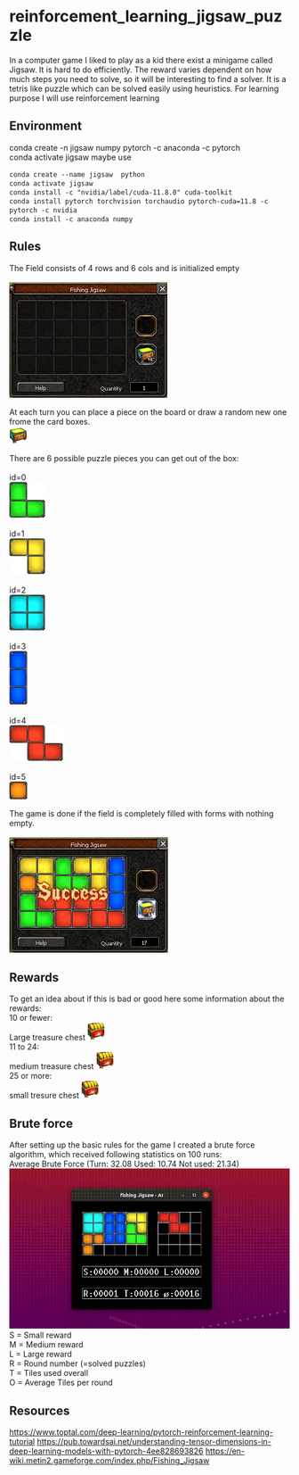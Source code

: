 # reinforcement_learning_jigsaw_puzzle
In a computer game I liked to play as a kid there exist a minigame called Jigsaw. It is hard to do efficiently. The reward varies dependent on how much steps you need to solve, so it will be interesting to find a solver. It is a tetris like puzzle which can be solved easily using heuristics. For learning purpose I will use reinforcement learning

## Environment
conda create -n jigsaw numpy pytorch -c anaconda -c pytorch<br>
conda activate jigsaw
maybe use
```
conda create --name jigsaw  python
conda activate jigsaw
conda install -c "nvidia/label/cuda-11.8.0" cuda-toolkit
conda install pytorch torchvision torchaudio pytorch-cuda=11.8 -c pytorch -c nvidia
conda install -c anaconda numpy
```

## Rules
The Field consists of 4 rows and 6 cols and is initialized empty<br><br>
![alt text](img/game_no_piece.png)

At each turn you can place a piece on the board or draw a random new one frome the card boxes.<br>
![alt text](img/card_box.png)

There are 6 possible puzzle pieces you can get out of the box:<br><br>
id=0<br>
![alt text](img/pieces/0.png)<br>
<br>id=1<br>
![alt text](img/pieces/1.png)<br>
<br>id=2<br>
![alt text](img/pieces/2.png)<br>
<br>id=3<br>
![alt text](img/pieces/3.png)<br>
<br>id=4<br>
![alt text](img/pieces/4.png)<br>
<br>id=5<br>
![alt text](img/pieces/5.png)<br>

The game is done if the field is completely filled with forms with nothing empty.<br><br>
![alt text](img/game_finished.png)

## Rewards
To get an idea about if this is bad or good here some information about the rewards:<br>
10 or fewer:<br>
Large treasure chest ![alt text](img/treasure_chest.png)
<br>11 to 24:<br>
medium treasure chest ![alt text](img/treasure_chest.png)
<br>25 or more:<br>
small tresure chest ![alt text](img/treasure_chest.png)

## Brute force
After setting up the basic rules for the game I created a brute force algorithm, which received following statistics on 100 runs:<br>
Average Brute Force (Turn: 32.08 Used: 10.74 Not used: 21.34)<br>
![alt text](img/animation_small.gif)<br>
S = Small reward<br>
M = Medium reward<br>
L = Large reward<br>
R = Round number (=solved puzzles)<br>
T = Tiles used overall<br>
O = Average Tiles per round<br>


## Resources
https://www.toptal.com/deep-learning/pytorch-reinforcement-learning-tutorial
https://pub.towardsai.net/understanding-tensor-dimensions-in-deep-learning-models-with-pytorch-4ee828693826
https://en-wiki.metin2.gameforge.com/index.php/Fishing_Jigsaw
